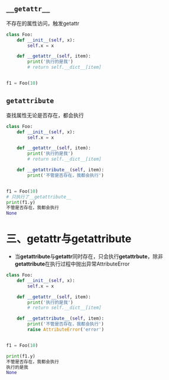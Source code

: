 ## `__getattr__`

不存在的属性访问，触发getattr

```python
class Foo:
    def __init__(self, x):
        self.x = x

    def __getattr__(self, item):
        print('执行的是我')
        # return self.__dict__[item]


f1 = Foo(10)
```

## `getattribute`

查找属性无论是否存在，都会执行

```python
class Foo:
    def __init__(self, x):
        self.x = x

    def __getattr__(self, item):
        print('执行的是我')
        # return self.__dict__[item]

    def __getattribute__(self, item):
        print('不管是否存在，我都会执行')


f1 = Foo(10)
# 只执行了__getattribute__
print(f1.y)
不管是否存在，我都会执行
None
```

# 三、**getattr**与**getattribute**

- 当**getattribute**与**getattr**同时存在，只会执行**getattrbute**，除非**getattribute**在执行过程中抛出异常AttributeError

```python
class Foo:
    def __init__(self, x):
        self.x = x

    def __getattr__(self, item):
        print('执行的是我')
        # return self.__dict__[item]

    def __getattribute__(self, item):
        print('不管是否存在，我都会执行')
        raise AttributeError('error')


f1 = Foo(10)

print(f1.y)
不管是否存在，我都会执行
执行的是我
None
```

